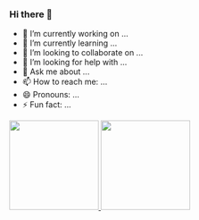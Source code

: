 ### Hi there 👋

- 🔭 I’m currently working on ...
- 🌱 I’m currently learning ...
- 👯 I’m looking to collaborate on ...
- 🤔 I’m looking for help with ...
- 💬 Ask me about ...
- 📫 How to reach me: ...
- 😄 Pronouns: ...
- ⚡ Fun fact: ...

<div>
  <a href="https://github.com/Lucca08">
  <img height="160em" src="https://github-readme-stats.vercel.app/api?username=Lucca08&show_icons=true&theme=dark&include_all_commits=true&count_private=true%22/%3E">
  <img height="160em" src="https://github-readme-stats.vercel.app/api/top-langs/?username=Lucca08&layout=compact&langs_count=7&theme=dark%22/%3E">

<div>


